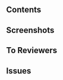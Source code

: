 <!--
  Assignees - 본인 선택하기
  ReviewWers - 팀원 선택하기
-->

## Contents
<!-- 작업 사항에 대한 설명을 적어주세요 --> 


## Screenshots
<!-- 작업 사항에 대한 스크린샷을 첨부해주세요 --> 


## To Reviewers
<!-- 리뷰어가 중점적으로 봐줬으면 좋겠는 부분이나 논의할 부분이 있다면 적어주세요 --> 


## Issues
<!-- 이슈가 발생하는 부분이 있다면 적어주세요 -->

  
